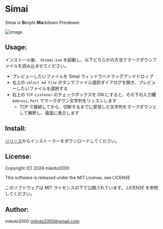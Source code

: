 # Simai

Simai is **Si**mple **Ma**rkdown Prev**i**ewer.

![image](https://github.com/mikoto2000/devcontainer.vim/assets/345832/19a90e50-a648-45c9-abc9-a269c04e77b6)

## Usage:

インストール後、 `Shimai.exe` を起動し、以下どちらかの方法でマークダウンファイルを読み込ませてください。

- プレビューしたいファイルを Simai ウィンドウへドラッグアンドドロップ
- 右上の `select md file` ボタンでファイル選択ダイアログを開き、プレビューしたいファイルを選択する
- 右上の `TCP Listener` のチェックボックスを ON にすると、その下の入力欄 `Address`, `Port` でマークダウン文字列をリッスンします
    - TCP で接続してから、切断するまでに受信した文字列をマークダウンとして解釈し、画面に表示します


## Install:

[リリース](https://github.com/mikoto2000/Simai/releases/latest)からインストーラーをダウンロードしてください。


## License:

Copyright (C) 2024 mikoto2000

This software is released under the MIT License, see LICENSE

このソフトウェアは MIT ライセンスの下で公開されています。 LICENSE を参照してください。


## Author:

mikoto2000 <mikoto2000@gmail.com>

